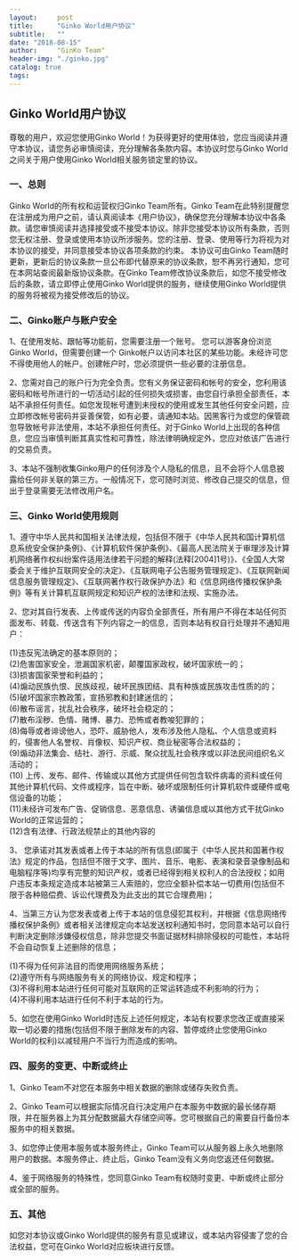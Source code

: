 ```yaml
---
layout:     post
title:      "Ginko World用户协议"
subtitle:   ""
date: "2018-08-15"
author:     "GinKo Team"
header-img: "./ginko.jpg"
catalog: true
tags:
---
```


## Ginko World用户协议
尊敬的用户，欢迎您使用Ginko World！为获得更好的使用体验，您应当阅读并遵守本协议，请您务必审慎阅读，充分理解各条款内容。本协议时您与Ginko World之间关于用户使用Ginko World相关服务锁定里的协议。
### 一、总则
Ginko World的所有权和运营权归Ginko Team所有。Ginko Team在此特别提醒您在注册成为用户之前，请认真阅读本《用户协议》，确保您充分理解本协议中各条款。请您审慎阅读并选择接受或不接受本协议。除非您接受本协议所有条款，否则您无权注册、登录或使用本协议所涉服务。您的注册、登录、使用等行为将视为对本协议的接受，并同意接受本协议各项条款的约束。
本协议可由Ginko Team随时更新，更新后的协议条款一旦公布即代替原来的协议条款，恕不再另行通知，您可在本网站查阅最新版协议条款。在Ginko Team修改协议条款后，如您不接受修改后的条款，请立即停止使用Ginko World提供的服务，继续使用Ginko World提供的服务将被视为接受修改后的协议。
### 二、Ginko账户与账户安全
1、在使用发帖、跟帖等功能前，您需要注册一个账号。
您可以游客身份浏览Ginko World，但需要创建一个 Ginko帐户以访问本社区的某些功能。未经许可您不得使用他人的帐户。创建帐户时，您必须提供一些必要的注册信息。

2、您需对自己的账户行为完全负责。您有义务保证密码和帐号的安全，您利用该密码和帐号所进行的一切活动引起的任何损失或损害，由您自行承担全部责任，本站不承担任何责任。如您发现帐号遭到未授权的使用或发生其他任何安全问题，应立即修改帐号密码并妥善保管，如有必要，请通知本站。因黑客行为或您的保管疏忽导致帐号非法使用，本站不承担任何责任。对于Ginko World上出现的各种信息，您应当审慎判断其真实性和可靠性，除法律明确规定外，您应对依该广告进行的交易负责。

3、本站不强制收集Ginko用户的任何涉及个人隐私的信息，且不会将个人信息披露给任何非关联的第三方。一般情况下，您可随时浏览、修改自己提交的信息，但出于登录需要无法修改用户名。

### 三、Ginko World使用规则
1、遵守中华人民共和国相关法律法规，包括但不限于《中华人民共和国计算机信息系统安全保护条例》、《计算机软件保护条例》、《最高人民法院关于审理涉及计算机网络著作权纠纷案件适用法律若干问题的解释(法释[2004]1号)》、《全国人大常委会关于维护互联网安全的决定》、《互联网电子公告服务管理规定》、《互联网新闻信息服务管理规定》、《互联网著作权行政保护办法》和《信息网络传播权保护条例》等有关计算机互联网规定和知识产权的法律和法规、实施办法。 

2、您对其自行发表、上传或传送的内容负全部责任，所有用户不得在本站任何页面发布、转载、传送含有下列内容之一的信息，否则本站有权自行处理并不通知用户：

(1)违反宪法确定的基本原则的；<br>
(2)危害国家安全，泄漏国家机密，颠覆国家政权，破坏国家统一的； <br>
(3)损害国家荣誉和利益的； <br>
(4)煽动民族仇恨、民族歧视，破坏民族团结、具有种族或民族攻击性质的的； <br>
(5)破坏国家宗教政策，宣扬邪教和封建迷信的； <br>
(6)散布谣言，扰乱社会秩序，破坏社会稳定的；<br>
(7)散布淫秽、色情、赌博、暴力、恐怖或者教唆犯罪的； <br>
(8)侮辱或者诽谤他人，恐吓、威胁他人，发布涉及他人隐私、个人信息或资料的，侵害他人名誉权、肖像权、知识产权、商业秘密等合法权益的； <br>
(9)煽动非法集会、结社、游行、示威、聚众扰乱社会秩序或以非法民间组织名义活动的；<br>
(10) 上传、发布、邮件、传输或以其他方式提供任何包含软件病毒的资料或任何其他计算机代码、文件或程序，旨在中断、破坏或限制任何计算机软件或硬件或电信设备的功能；<br>
(11)未经许可发布广告、促销信息、恶意信息、诱骗信息或以其他方式干扰Ginko World的正常运营的；<br>
(12)含有法律、行政法规禁止的其他内容的<br>

3、 您承诺对其发表或者上传于本站的所有信息(即属于《中华人民共和国著作权法》规定的作品，包括但不限于文字、图片、音乐、电影、表演和录音录像制品和电脑程序等)均享有完整的知识产权，或者已经得到相关权利人的合法授权；如用户违反本条规定造成本站被第三人索赔的，您应全额补偿本站一切费用(包括但不限于各种赔偿费、诉讼代理费及为此支出的其它合理费用)； 

4、当第三方认为您发表或者上传于本站的信息侵犯其权利，并根据《信息网络传播权保护条例》或者相关法律规定向本站发送权利通知书时，您同意本站可以自行判断决定删除涉嫌侵权信息，除非您提交书面证据材料排除侵权的可能性，本站将不会自动恢复上述删除的信息；

(1)不得为任何非法目的而使用网络服务系统； <br>
(2)遵守所有与网络服务有关的网络协议、规定和程序；<br> (3)不得利用本站进行任何可能对互联网的正常运转造成不利影响的行为； <br>
(4)不得利用本站进行任何不利于本站的行为。<br>

5、如您在使用Ginko World时违反上述任何规定，本站有权要求您改正或直接采取一切必要的措施(包括但不限于删除发布的内容、暂停或终止您使用Ginko World的权利)以减轻用户不当行为而造成的影响。

### 四、服务的变更、中断或终止
1、Ginko Team不对您在本服务中相关数据的删除或储存失败负责。

2、Ginko Team可以根据实际情况自行决定用户在本服务中数据的最长储存期限，并在服务器上为其分配数据最大存储空间等。您可根据自己的需要自行备份本服务中的相关数据。

3、如您停止使用本服务或本服务终止，Ginko Team可以从服务器上永久地删除用户的数据。本服务停止、终止后，Ginko Team没有义务向您返还任何数据。

4、鉴于网络服务的特殊性，您同意Ginko Team有权随时变更、中断或终止部分或全部的服务。

### 五、其他
如您对本协议或Ginko World提供的服务有意见或建议，或本站内容侵害了您的合法权益，您可在Ginko World对应板块进行反馈。
